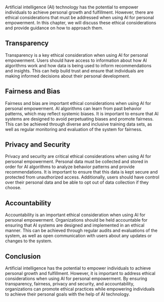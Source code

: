 
Artificial intelligence (AI) technology has the potential to empower individuals to achieve personal growth and fulfillment. However, there are ethical considerations that must be addressed when using AI for personal empowerment. In this chapter, we will discuss these ethical considerations and provide guidance on how to approach them.

Transparency
------------

Transparency is a key ethical consideration when using AI for personal empowerment. Users should have access to information about how AI algorithms work and how data is being used to inform recommendations and insights. This can help build trust and ensure that individuals are making informed decisions about their personal development.

Fairness and Bias
-----------------

Fairness and bias are important ethical considerations when using AI for personal empowerment. AI algorithms can learn from past behavior patterns, which may reflect systemic biases. It is important to ensure that AI systems are designed to avoid perpetuating biases and promote fairness. This can be achieved through diverse and inclusive training data sets, as well as regular monitoring and evaluation of the system for fairness.

Privacy and Security
--------------------

Privacy and security are critical ethical considerations when using AI for personal empowerment. Personal data must be collected and stored in order for AI algorithms to analyze behavior patterns and provide recommendations. It is important to ensure that this data is kept secure and protected from unauthorized access. Additionally, users should have control over their personal data and be able to opt out of data collection if they choose.

Accountability
--------------

Accountability is an important ethical consideration when using AI for personal empowerment. Organizations should be held accountable for ensuring that AI systems are designed and implemented in an ethical manner. This can be achieved through regular audits and evaluations of the system, as well as open communication with users about any updates or changes to the system.

Conclusion
----------

Artificial intelligence has the potential to empower individuals to achieve personal growth and fulfillment. However, it is important to address ethical considerations when using AI for personal empowerment. By ensuring transparency, fairness, privacy and security, and accountability, organizations can promote ethical practices while empowering individuals to achieve their personal goals with the help of AI technology.
